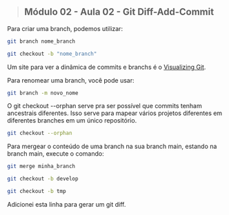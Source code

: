 >## Módulo 02 - Aula 02 - Git Diff-Add-Commit

Para criar uma branch, podemos utilizar:

```bash
git branch nome_branch
```

```bash
git checkout -b "nome_branch"
```

Um site para ver a dinâmica de commits e branchs é o [Visualizing Git](https://git-school.github.io/visualizing-git/#free-remote).

Para renomear uma branch, você pode usar:

```bash
git branch -m novo_nome
```

 O git checkout --orphan serve pra ser possível que commits tenham ancestrais diferentes. Isso serve para mapear vários projetos diferentes em diferentes branches em um único repositório.

```bash
git checkout --orphan
```

Para mergear o conteúdo de uma branch na sua branch main, estando na branch main, execute o comando:
```bash
git merge minha_branch
```

```bash
git checkout -b develop
```

```bash
git checkout -b tmp
```

Adicionei esta linha para gerar um git diff.